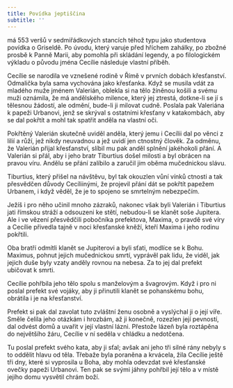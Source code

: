 ```yaml
---
title: Povídka jeptiščina
subtitle: ''
---
```


má 553 veršů v sedmiřádkových stancích téhož typu jako studentova povídka o Griseldě. Po úvodu, který varuje před hříchem zahálky, po zbožné prosbě k Panně Marii, aby pomohla při skládání legendy, a po filologickém výkladu o původu jména Cecílie následuje vlastní příběh.

  

Cecílie se narodila ve vznešené rodině v Římě v prvních dobách křesťanství. Odmalička byla sama vychována jako křesťanka. Když se musila vdát za mladého muže jménem Valerián, oblekla si na tělo žíněnou košili a svému muži oznámila, že má andělského milence, který jej ztrestá, dotkne-li se jí s tělesnou žádostí, ale odmění, bude-li ji milovat cudně. Poslala pak Valeriána k papeži Urbanovi, jenž se skrýval s ostatními křesťany v katakombách, aby se dal pokřtít a mohl tak spatřit anděla na vlastní oči.

Pokřtěný Valerián skutečně uviděl anděla, který jemu i Cecílii dal po věnci z lilií a růží, jež nikdy neuvadnou a jež uvidí jen ctnostný člověk. Za odměnu, že Valerián přijal křesťanství, slíbil mu pak anděl splnění jakéhokoli přání. A Valerián si přál, aby i jeho bratr Tiburtius došel milosti a byl obrácen na pravou víru. Andělu se přání zalíbilo a zaručil jim oběma mučednickou slávu.

Tiburtius, který přišel na návštěvu, byl tak okouzlen vůní vínků ctnosti a tak přesvědčen důvody Cecíliinými, že projevil přání dát se pokřtít papežem Urbanem, i když věděl, že je to spojeno se smrtelným nebezpečím.

Ježíš i pro něho učinil mnoho zázraků, nakonec však byli Valerián i Tiburtius jati římskou stráží a odsouzeni ke stětí, nebudou-li se klanět soše Jupitera. Ale i ve vězení přesvědčili pobočníka prefektova, Maxima, o pravdě své víry a Cecílie přivedla tajně v noci křesťanské kněží, kteří Maxima i jeho rodinu pokřtili.

Oba bratří odmítli klanět se Jupiterovi a byli sťati, modlíce se k Bohu. Maximus, pohnut jejich mučednickou smrtí, vyprávěl pak lidu, že viděl, jak jejich duše byly vzaty anděly rovnou na nebesa. Za to jej dal prefekt ubičovat k smrti.

Cecílie pohřbila jeho tělo spolu s manželovým a švagrovým. Když i pro ni poslal prefekt své vojáky, aby ji přinutili klanět se pohanskému bohu, obrátila i je na křesťanství.

Prefekt si pak dal zavolat tuto zvláštní ženu osobně a vyslýchal ji o její víře. Směle čelila jeho otázkám i hrozbám, až ji konečně, rozezlen její pevností, dal odvést domů a uvařit v její vlastní lázni. Přestože lázeň byla roztápěna do největšího žáru, Cecílie v ní seděla v chládku a nedotčena.

Tu poslal prefekt svého kata, aby ji sťal; avšak ani jeho tři silné rány nebyly s to oddělit hlavu od těla. Třebaže byla poraněna a krvácela, žila Cecílie ještě tři dny, které si vyprosila u Boha, aby mohla odevzdat své křesťanské ovečky papeži Urbanovi. Ten pak se svými jáhny pohřbil její tělo a v místě jejího domu vysvětil chrám boží.
